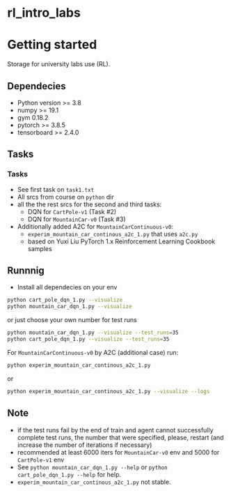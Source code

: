 # rl_intro_labs

# Getting started
Storage for university labs use (RL).

## Dependecies
* Python version >= 3.8
* numpy >= 19.1
* gym 0.18.2
* pytorch >= 3.8.5
* tensorboard >= 2.4.0

## Tasks

### Tasks

* See first task on `task1.txt`
* All srcs from course on `python` dir
* all the the rest srcs for the second and third tasks:
  * DQN for `CartPole-v1` (Task #2)
  * DQN for `MountainCar-v0` (Task #3)
* Additionally added A2C for `MountainCarContinuous-v0`:
  * `experim_mountain_car_continous_a2c_1.py` that uses `a2c.py`
  * based on Yuxi Liu PyTorch 1.x Reinforcement Learning Cookbook samples

## Runnnig
* Install all dependecies on your env

``` bash
python cart_pole_dqn_1.py --visualize
python mountain_car_dqn_1.py --visualize
```
or just choose your own number for test runs
```bash
python mountain_car_dqn_1.py --visualize --test_runs=35
python cart_pole_dqn_1.py --visualize --test_runs=35
```

For `MountainCarContinuous-v0` by A2C (additional case) run:
```bash
python experim_mountain_car_continous_a2c_1.py
```
or
```bash
python experim_mountain_car_continous_a2c_1.py --visualize --logs

```

## Note
* if the test runs fail by the end of train and agent cannot successfully complete test runs, the number that were specified, please, restart (and increase the number of iterations if necessary)
* recommended at least 6000 iters for `MountainCar-v0` env and 5000 for `CartPole-v1` env
* See ```python mountain_car_dqn_1.py --help``` or ```python cart_pole_dqn_1.py --help``` for help.
* `experim_mountain_car_continous_a2c_1.py` not stable.
